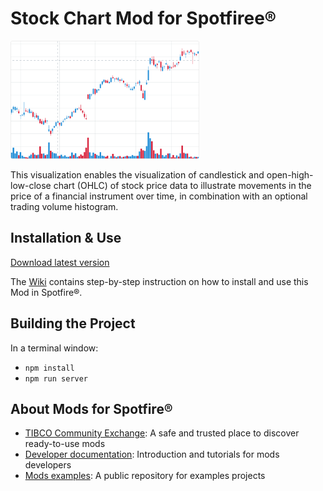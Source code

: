 # Stock Chart Mod for Spotfiree®

<img src="assets/stock.png" width="60%"/>

This visualization enables the visualization of candlestick and open-high-low-close chart (OHLC) of stock price data to illustrate movements in the price of a financial instrument over time, in combination with an optional trading volume histogram.

## Installation & Use

[Download latest version](https://github.com/spotfiresoftware/spotfire-mod-stock/releases)

The [Wiki](https://github.com/spotfiresoftware/spotfire-mod-stock/wiki) contains step-by-step instruction on how to install and use this Mod in Spotfire®.

## Building the Project

In a terminal window:
- `npm install`
- `npm run server`

## About Mods for Spotfire®
-   [TIBCO Community Exchange](https://community.tibco.com/s/global-search/%40uri#q=mod%20for%20tibco%20spotfire&t=Exchange&sort=date%20descending): A safe and trusted place to discover ready-to-use mods
-   [Developer documentation](https://tibcosoftware.github.io/spotfire-mods/docs/): Introduction and tutorials for mods developers
-   [Mods examples](https://github.com/TIBCOSoftware/spotfire-mods/releases/latest): A public repository for examples projects
